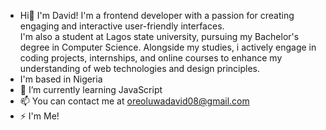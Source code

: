 - Hi👋 I'm David! I'm a frontend developer with a passion for creating engaging and interactive user-friendly interfaces.<br>
I'm also a student at Lagos state university, pursuing my Bachelor's degree in Computer Science. Alongside my studies, i actively engage in coding projects, internships, and online courses to enhance my understanding of web technologies and design principles. 
- I'm based in Nigeria
- 🌱 I’m currently learning JavaScript
- 📫 You can contact me at oreoluwadavid08@gmail.com
- ⚡ I'm Me!

<!---
David2K20/David2K20 is a ✨ special ✨ repository because its `README.md` (this file) appears on your GitHub profile.
You can click the Preview link to take a look at your changes.
--->
